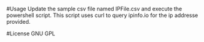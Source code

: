 
#Usage
Update the sample csv file named IPFile.csv and execute the powershell script. This script uses curl to query ipinfo.io for the ip addresse provided.

#License
GNU GPL
